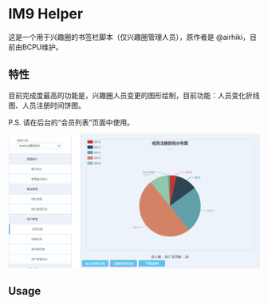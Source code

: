# IM9 Helper

这是一个用于兴趣圈的书签栏脚本（仅兴趣圈管理人员），原作者是 @airhiki，目前由BCPU维护。

## 特性

目前完成度最高的功能是，兴趣圈人员变更的图形绘制，目前功能：人员变化折线图、人员注册时间饼图。

P.S. 请在后台的“会员列表”页面中使用。

![DemoMemLst](img/demo_memlst.png)

## Usage
